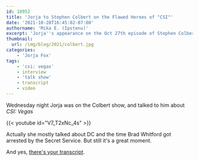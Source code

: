 ```yaml
---
id: 18952
title: 'Jorja to Stephen Colbert on the Flawed Heroes of "CSI"'
date: '2021-10-28T16:45:02-07:00'
authorname: 'Mika E. (Ipstenu)'
excerpt: 'Jorja''s appearance on the Oct 27th episode of Stephen Colbert.'
thumbnail:
  url: /img/blog/2021/colbert.jpg
categories:
    - 'Jorja Fox'
tags:
    - 'csi: vegas'
    - interview
    - 'talk show'
    - transcript
    - video
---
```


Wednesday night Jorja was on the Colbert show, and talked to him about _CSI: Vegas_

{{< youtube id="V7_T2xNc_4s" >}}

Actually she mostly talked about DC and the time Brad Whitford got arrested by the Secret Service. But still it's a great moment.

And yes, [there's your transcript](https://jorjafox.net/library/transcript/2021/1027-latenight/).
